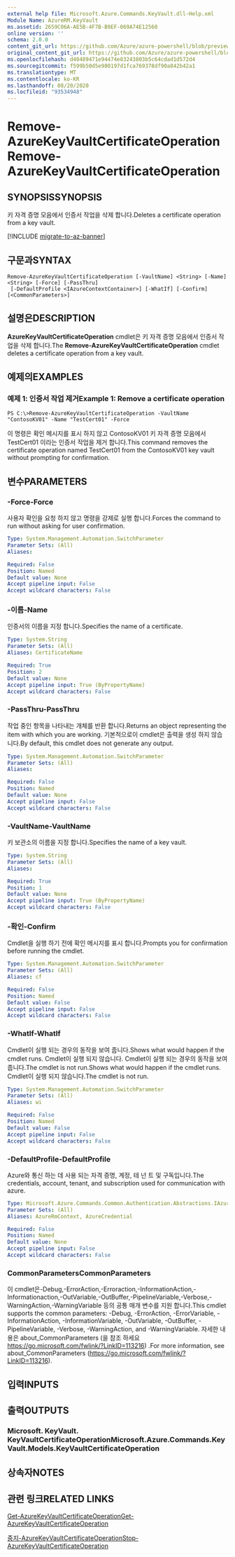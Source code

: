 ```yaml
---
external help file: Microsoft.Azure.Commands.KeyVault.dll-Help.xml
Module Name: AzureRM.KeyVault
ms.assetid: 2659C06A-AE5B-4F7B-B9EF-069A74E12560
online version: ''
schema: 2.0.0
content_git_url: https://github.com/Azure/azure-powershell/blob/preview/src/ResourceManager/KeyVault/Commands.KeyVault/help/Remove-AzureKeyVaultCertificateOperation.md
original_content_git_url: https://github.com/Azure/azure-powershell/blob/preview/src/ResourceManager/KeyVault/Commands.KeyVault/help/Remove-AzureKeyVaultCertificateOperation.md
ms.openlocfilehash: d40489471e94474e83243803b5c64cdad1d572d4
ms.sourcegitcommit: f599b50d5e980197d1fca769378df90a842b42a1
ms.translationtype: MT
ms.contentlocale: ko-KR
ms.lasthandoff: 08/20/2020
ms.locfileid: "93534948"
---
```

# <span data-ttu-id="edf01-101">Remove-AzureKeyVaultCertificateOperation</span><span class="sxs-lookup"><span data-stu-id="edf01-101">Remove-AzureKeyVaultCertificateOperation</span></span>

## <span data-ttu-id="edf01-102">SYNOPSIS</span><span class="sxs-lookup"><span data-stu-id="edf01-102">SYNOPSIS</span></span>
<span data-ttu-id="edf01-103">키 자격 증명 모음에서 인증서 작업을 삭제 합니다.</span><span class="sxs-lookup"><span data-stu-id="edf01-103">Deletes a certificate operation from a key vault.</span></span>

[!INCLUDE [migrate-to-az-banner](../../includes/migrate-to-az-banner.md)]

## <span data-ttu-id="edf01-104">구문과</span><span class="sxs-lookup"><span data-stu-id="edf01-104">SYNTAX</span></span>

```
Remove-AzureKeyVaultCertificateOperation [-VaultName] <String> [-Name] <String> [-Force] [-PassThru]
 [-DefaultProfile <IAzureContextContainer>] [-WhatIf] [-Confirm] [<CommonParameters>]
```

## <span data-ttu-id="edf01-105">설명은</span><span class="sxs-lookup"><span data-stu-id="edf01-105">DESCRIPTION</span></span>
<span data-ttu-id="edf01-106">**AzureKeyVaultCertificateOperation** cmdlet은 키 자격 증명 모음에서 인증서 작업을 삭제 합니다.</span><span class="sxs-lookup"><span data-stu-id="edf01-106">The **Remove-AzureKeyVaultCertificateOperation** cmdlet deletes a certificate operation from a key vault.</span></span>

## <span data-ttu-id="edf01-107">예제의</span><span class="sxs-lookup"><span data-stu-id="edf01-107">EXAMPLES</span></span>

### <span data-ttu-id="edf01-108">예제 1: 인증서 작업 제거</span><span class="sxs-lookup"><span data-stu-id="edf01-108">Example 1: Remove a certificate operation</span></span>
```
PS C:\>Remove-AzureKeyVaultCertificateOperation -VaultName "ContosoKV01" -Name "TestCert01" -Force
```

<span data-ttu-id="edf01-109">이 명령은 확인 메시지를 표시 하지 않고 ContosoKV01 키 자격 증명 모음에서 TestCert01 이라는 인증서 작업을 제거 합니다.</span><span class="sxs-lookup"><span data-stu-id="edf01-109">This command removes the certificate operation named TestCert01 from the ContosoKV01 key vault without prompting for confirmation.</span></span>

## <span data-ttu-id="edf01-110">변수</span><span class="sxs-lookup"><span data-stu-id="edf01-110">PARAMETERS</span></span>

### <span data-ttu-id="edf01-111">-Force</span><span class="sxs-lookup"><span data-stu-id="edf01-111">-Force</span></span>
<span data-ttu-id="edf01-112">사용자 확인을 요청 하지 않고 명령을 강제로 실행 합니다.</span><span class="sxs-lookup"><span data-stu-id="edf01-112">Forces the command to run without asking for user confirmation.</span></span>

```yaml
Type: System.Management.Automation.SwitchParameter
Parameter Sets: (All)
Aliases: 

Required: False
Position: Named
Default value: None
Accept pipeline input: False
Accept wildcard characters: False
```

### <span data-ttu-id="edf01-113">-이름</span><span class="sxs-lookup"><span data-stu-id="edf01-113">-Name</span></span>
<span data-ttu-id="edf01-114">인증서의 이름을 지정 합니다.</span><span class="sxs-lookup"><span data-stu-id="edf01-114">Specifies the name of a certificate.</span></span>

```yaml
Type: System.String
Parameter Sets: (All)
Aliases: CertificateName

Required: True
Position: 2
Default value: None
Accept pipeline input: True (ByPropertyName)
Accept wildcard characters: False
```

### <span data-ttu-id="edf01-115">-PassThru</span><span class="sxs-lookup"><span data-stu-id="edf01-115">-PassThru</span></span>
<span data-ttu-id="edf01-116">작업 중인 항목을 나타내는 개체를 반환 합니다.</span><span class="sxs-lookup"><span data-stu-id="edf01-116">Returns an object representing the item with which you are working.</span></span>
<span data-ttu-id="edf01-117">기본적으로이 cmdlet은 출력을 생성 하지 않습니다.</span><span class="sxs-lookup"><span data-stu-id="edf01-117">By default, this cmdlet does not generate any output.</span></span>

```yaml
Type: System.Management.Automation.SwitchParameter
Parameter Sets: (All)
Aliases: 

Required: False
Position: Named
Default value: None
Accept pipeline input: False
Accept wildcard characters: False
```

### <span data-ttu-id="edf01-118">-VaultName</span><span class="sxs-lookup"><span data-stu-id="edf01-118">-VaultName</span></span>
<span data-ttu-id="edf01-119">키 보관소의 이름을 지정 합니다.</span><span class="sxs-lookup"><span data-stu-id="edf01-119">Specifies the name of a key vault.</span></span>

```yaml
Type: System.String
Parameter Sets: (All)
Aliases: 

Required: True
Position: 1
Default value: None
Accept pipeline input: True (ByPropertyName)
Accept wildcard characters: False
```

### <span data-ttu-id="edf01-120">-확인</span><span class="sxs-lookup"><span data-stu-id="edf01-120">-Confirm</span></span>
<span data-ttu-id="edf01-121">Cmdlet을 실행 하기 전에 확인 메시지를 표시 합니다.</span><span class="sxs-lookup"><span data-stu-id="edf01-121">Prompts you for confirmation before running the cmdlet.</span></span>

```yaml
Type: System.Management.Automation.SwitchParameter
Parameter Sets: (All)
Aliases: cf

Required: False
Position: Named
Default value: False
Accept pipeline input: False
Accept wildcard characters: False
```

### <span data-ttu-id="edf01-122">-WhatIf</span><span class="sxs-lookup"><span data-stu-id="edf01-122">-WhatIf</span></span>
<span data-ttu-id="edf01-123">Cmdlet이 실행 되는 경우의 동작을 보여 줍니다.</span><span class="sxs-lookup"><span data-stu-id="edf01-123">Shows what would happen if the cmdlet runs.</span></span>
<span data-ttu-id="edf01-124">Cmdlet이 실행 되지 않습니다. Cmdlet이 실행 되는 경우의 동작을 보여 줍니다.</span><span class="sxs-lookup"><span data-stu-id="edf01-124">The cmdlet is not run.Shows what would happen if the cmdlet runs.</span></span>
<span data-ttu-id="edf01-125">Cmdlet이 실행 되지 않습니다.</span><span class="sxs-lookup"><span data-stu-id="edf01-125">The cmdlet is not run.</span></span>

```yaml
Type: System.Management.Automation.SwitchParameter
Parameter Sets: (All)
Aliases: wi

Required: False
Position: Named
Default value: False
Accept pipeline input: False
Accept wildcard characters: False
```

### <span data-ttu-id="edf01-126">-DefaultProfile</span><span class="sxs-lookup"><span data-stu-id="edf01-126">-DefaultProfile</span></span>
<span data-ttu-id="edf01-127">Azure와 통신 하는 데 사용 되는 자격 증명, 계정, 테 넌 트 및 구독입니다.</span><span class="sxs-lookup"><span data-stu-id="edf01-127">The credentials, account, tenant, and subscription used for communication with azure.</span></span>

```yaml
Type: Microsoft.Azure.Commands.Common.Authentication.Abstractions.IAzureContextContainer
Parameter Sets: (All)
Aliases: AzureRmContext, AzureCredential

Required: False
Position: Named
Default value: None
Accept pipeline input: False
Accept wildcard characters: False
```

### <span data-ttu-id="edf01-128">CommonParameters</span><span class="sxs-lookup"><span data-stu-id="edf01-128">CommonParameters</span></span>
<span data-ttu-id="edf01-129">이 cmdlet은-Debug,-ErrorAction,-Erroraction,-InformationAction,-Informationaction,-OutVariable,-OutBuffer,-PipelineVariable,-Verbose,-WarningAction,-WarningVariable 등의 공통 매개 변수를 지원 합니다.</span><span class="sxs-lookup"><span data-stu-id="edf01-129">This cmdlet supports the common parameters: -Debug, -ErrorAction, -ErrorVariable, -InformationAction, -InformationVariable, -OutVariable, -OutBuffer, -PipelineVariable, -Verbose, -WarningAction, and -WarningVariable.</span></span> <span data-ttu-id="edf01-130">자세한 내용은 about_CommonParameters (을 참조 하세요 https://go.microsoft.com/fwlink/?LinkID=113216) .</span><span class="sxs-lookup"><span data-stu-id="edf01-130">For more information, see about_CommonParameters (https://go.microsoft.com/fwlink/?LinkID=113216).</span></span>

## <span data-ttu-id="edf01-131">입력</span><span class="sxs-lookup"><span data-stu-id="edf01-131">INPUTS</span></span>

## <span data-ttu-id="edf01-132">출력</span><span class="sxs-lookup"><span data-stu-id="edf01-132">OUTPUTS</span></span>

### <span data-ttu-id="edf01-133">Microsoft. KeyVault. KeyVaultCertificateOperation</span><span class="sxs-lookup"><span data-stu-id="edf01-133">Microsoft.Azure.Commands.KeyVault.Models.KeyVaultCertificateOperation</span></span>

## <span data-ttu-id="edf01-134">상속자</span><span class="sxs-lookup"><span data-stu-id="edf01-134">NOTES</span></span>

## <span data-ttu-id="edf01-135">관련 링크</span><span class="sxs-lookup"><span data-stu-id="edf01-135">RELATED LINKS</span></span>

[<span data-ttu-id="edf01-136">Get-AzureKeyVaultCertificateOperation</span><span class="sxs-lookup"><span data-stu-id="edf01-136">Get-AzureKeyVaultCertificateOperation</span></span>](./Get-AzureKeyVaultCertificateOperation.md)

[<span data-ttu-id="edf01-137">중지-AzureKeyVaultCertificateOperation</span><span class="sxs-lookup"><span data-stu-id="edf01-137">Stop-AzureKeyVaultCertificateOperation</span></span>](./Stop-AzureKeyVaultCertificateOperation.md)

